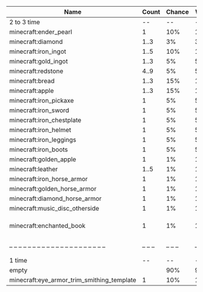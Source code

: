 | Name                                       | Count | Chance | Weight | Comment                                    |
| ------------------------------------------ | ----- | ------ | ------ | ------------------------------------------ |
| 2 to 3 time                                |    -- |     -- |     -- |                                            |
| minecraft:ender_pearl                      |     1 |    10% | 10/100 |                                            |
| minecraft:diamond                          |  1..3 |     3% |  3/100 |                                            |
| minecraft:iron_ingot                       |  1..5 |    10% | 10/100 |                                            |
| minecraft:gold_ingot                       |  1..3 |     5% |  5/100 |                                            |
| minecraft:redstone                         |  4..9 |     5% |  5/100 |                                            |
| minecraft:bread                            |  1..3 |    15% | 15/100 |                                            |
| minecraft:apple                            |  1..3 |    15% | 15/100 |                                            |
| minecraft:iron_pickaxe                     |     1 |     5% |  5/100 |                                            |
| minecraft:iron_sword                       |     1 |     5% |  5/100 |                                            |
| minecraft:iron_chestplate                  |     1 |     5% |  5/100 |                                            |
| minecraft:iron_helmet                      |     1 |     5% |  5/100 |                                            |
| minecraft:iron_leggings                    |     1 |     5% |  5/100 |                                            |
| minecraft:iron_boots                       |     1 |     5% |  5/100 |                                            |
| minecraft:golden_apple                     |     1 |     1% |  1/100 |                                            |
| minecraft:leather                          |  1..5 |     1% |  1/100 |                                            |
| minecraft:iron_horse_armor                 |     1 |     1% |  1/100 |                                            |
| minecraft:golden_horse_armor               |     1 |     1% |  1/100 |                                            |
| minecraft:diamond_horse_armor              |     1 |     1% |  1/100 |                                            |
| minecraft:music_disc_otherside             |     1 |     1% |  1/100 |                                            |
| minecraft:enchanted_book                   |     1 |     1% |  1/100 | enchantments: {level: 30, #on_random_loot} |
| – – – – – – – – – – – – – – – – – – – – –  | – – – | – – –  | – – –  | – – – – – – – – – – – – – – – – – – – – –  |
| 1 time                                     |    -- |     -- |     -- |                                            |
| empty                                      |       |    90% |   9/10 |                                            |
| minecraft:eye_armor_trim_smithing_template |     1 |    10% |   1/10 |                                            |
